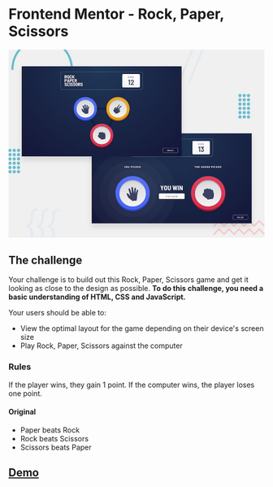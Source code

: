 # Frontend Mentor - Rock, Paper, Scissors

![Design preview for the Rock, Paper, Scissors coding challenge](./design/desktop-preview.jpg)

## The challenge

Your challenge is to build out this Rock, Paper, Scissors game and get it looking as close to the design as possible.
**To do this challenge, you need a basic understanding of HTML, CSS and JavaScript.**

Your users should be able to:

- View the optimal layout for the game depending on their device's screen size
- Play Rock, Paper, Scissors against the computer

### Rules

If the player wins, they gain 1 point. If the computer wins, the player loses one point.

#### Original

- Paper beats Rock
- Rock beats Scissors
- Scissors beats Paper

## [Demo](https://rock-paper-scissors.carolinavero.now.sh/)

